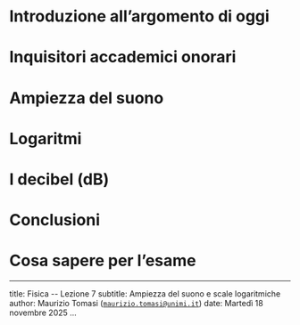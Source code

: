 # Introduzione all’argomento di oggi

# Inquisitori accademici onorari

# Ampiezza del suono

# Logaritmi

# I decibel (dB)

# Conclusioni

# Cosa sapere per l’esame

---
title: Fisica -- Lezione 7
subtitle: Ampiezza del suono e scale logaritmiche
author: Maurizio Tomasi ([`maurizio.tomasi@unimi.it`](mailto:maurizio.tomasi@unimi.it))
date: Martedì 18 novembre 2025
...

